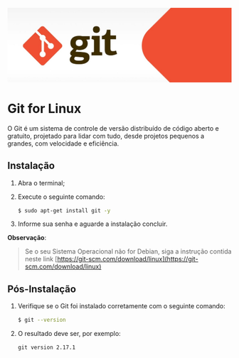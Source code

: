 ![Banner](./images/git_banner.jpg)

# Git for Linux

O Git é um sistema de controle de versão distribuído de código aberto e gratuito, projetado para lidar com tudo, desde projetos pequenos a grandes, com velocidade e eficiência.

## Instalação

1. Abra o terminal;
2. Execute o seguinte comando:

    ```bash
    $ sudo apt-get install git -y
    ```

3. Informe sua senha e aguarde a instalação concluir.

**Observação**:

> Se o seu Sistema Operacional não for Debian, siga a instrução contida neste link [https://git-scm.com/download/linux](https://git-scm.com/download/linux)

## Pós-Instalação

1. Verifique se o Git foi instalado corretamente com o seguinte comando:

    ```bash
    $ git --version
    ```

3. O resultado deve ser, por exemplo:

    ```text
    git version 2.17.1
    ```